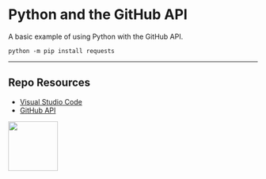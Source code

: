 # Python and the GitHub API

A basic example of using Python with the GitHub API. 

```
python -m pip install requests
```

***

## Repo Resources

* [Visual Studio Code](https://code.visualstudio.com/) 
* [GitHub API](https://docs.github.com/en/rest)

<a href="https://codeadam.ca">
<img src="https://codeadam.ca/images/code-block.png" width="100">
</a>
